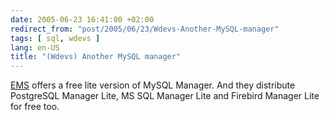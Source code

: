 ```yaml
---
date: 2005-06-23 16:41:00 +02:00
redirect_from: "post/2005/06/23/Wdevs-Another-MySQL-manager"
tags: [ sql, wdevs ]
lang: en-US
title: "(Wdevs) Another MySQL manager"
---
```


[EMS](http://www.sqlmanager.net/news/607) offers a free lite
version of MySQL Manager. And they distribute PostgreSQL Manager Lite, MS SQL
Manager Lite and Firebird Manager Lite for free too.
